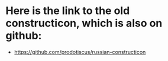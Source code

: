 # Here is the link to the old constructicon, which is also on github:
- https://github.com/prodotiscus/russian-constructicon
